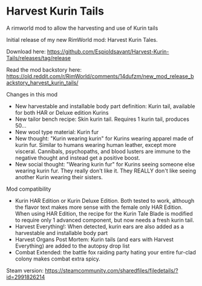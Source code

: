 # Harvest Kurin Tails
A rimworld mod to allow the harvesting and use of Kurin tails

Initial release of my new RimWorld mod: Harvest Kurin Tales.

Download here: https://github.com/EspioIdsavant/Harvest-Kurin-Tails/releases/tag/release

Read the mod backstory here: https://old.reddit.com/r/RimWorld/comments/14dufzm/new_mod_release_backstory_harvest_kurin_tails/

Changes in this mod

- New harvestable and installable body part definition: Kurin tail, available for both HAR or Deluxe edition Kurins
- New tailor bench recipe: Skin kurin tail. Requires 1 kurin tail, produces 50...
- New wool type material: Kurin fur
- New thought: "Kurin wearing kurin" for Kurins wearing apparel made of kurin fur. Similar to humans wearing human leather, except more visceral. Cannibals, psychopaths, and blood lusters are immune to the negative thought and instead get a positive boost.
- New social thought: "Wearing kurin fur" for Kurins seeing someone else wearing kurin fur. They really don't like it. They REALLY don't like seeing another Kurin wearing their sisters.

Mod compatibility

- Kurin HAR Edition or Kurin Deluxe Edition. Both tested to work, although the flavor text makes more sense with the female only HAR Edition. When using HAR Edition, the recipe for the Kurin Tale Blade is modified to require only 1 advanced component, but now needs a fresh kurin tail.
- Harvest Everything!: When detected, kurin ears are also added as a harvestable and installable body part
- Harvest Organs Post Mortem: Kurin tails (and ears with Harvest Everything) are added to the autopsy drop list
- Combat Extended: the battle fox raiding party hating your entire fur-clad colony makes combat extra spicy.

Steam version: https://steamcommunity.com/sharedfiles/filedetails/?id=2991826214
